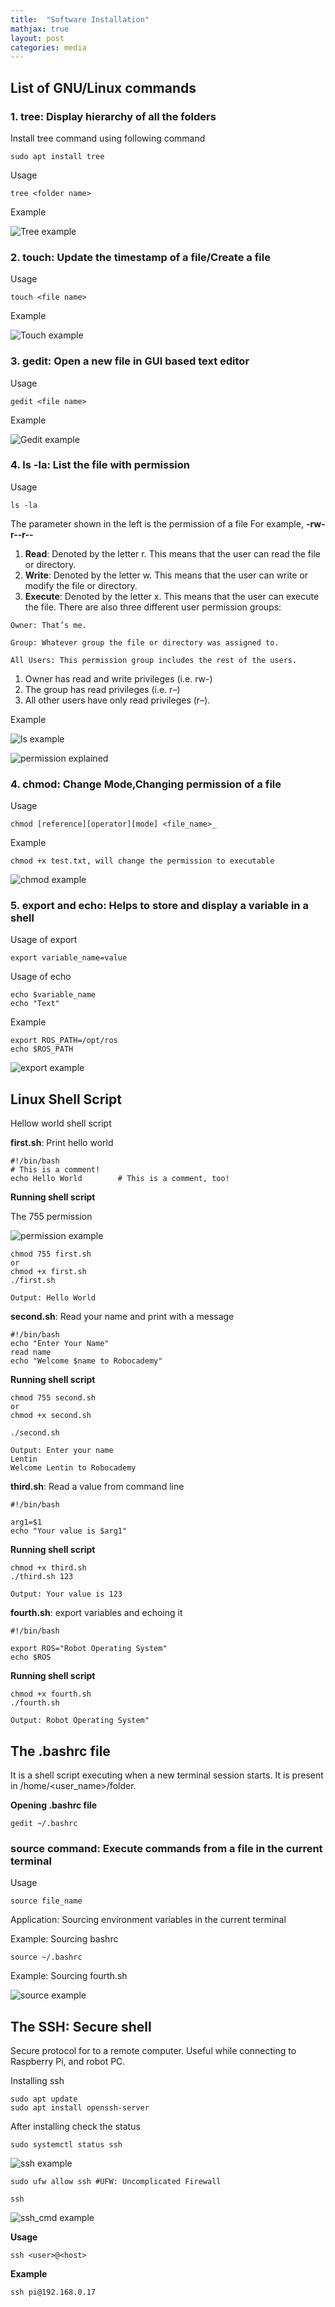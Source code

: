 ```yaml
---
title:  "Software Installation"
mathjax: true
layout: post
categories: media
---
```

## List of GNU/Linux commands

### 1. tree: Display hierarchy of all the folders

Install tree command using following command
```
sudo apt install tree
```
Usage
```
tree <folder name>
```
Example

![Tree example](img/tree.PNG)

### 2. touch: Update the timestamp of a file/Create a file

Usage
```
touch <file name>
```
Example

![Touch example](img/touch.PNG)

### 3. gedit: Open a new file in GUI based text editor

Usage
```
gedit <file name>
```
Example

![Gedit example](img/gedit.PNG)

### 4. ls -la: List the file with permission

Usage
```
ls -la
```

The parameter shown in the left is the permission of a file
For example, **-rw-r--r--**

1. **Read**: Denoted by the letter r. This means that the user can read the file or directory.
2. **Write**: Denoted by the letter w. This means that the user can write or modify the file or directory.
3. **Execute**: Denoted by the letter x. This means that the user can execute the file.
There are also three different user permission groups:

```
Owner: That’s me.

Group: Whatever group the file or directory was assigned to.

All Users: This permission group includes the rest of the users.
```

1. Owner has read and write privileges (i.e. rw-)
2. The group has read privileges (i.e. r–)
3. All other users have only read privileges (r–).

Example


![ls example](img/ls.PNG)


![permission explained](img/permissions-explain.png)



### 4. chmod: Change Mode,Changing permission of a file

Usage
```
chmod [reference][operator][mode] <file_name>_
```

Example
```
chmod +x test.txt, will change the permission to executable
```
![chmod example](img/chmod.PNG)

### 5. export and echo: Helps to store and display a variable in a shell

Usage of export
```
export variable_name=value
```

Usage of echo

```
echo $variable_name
echo "Text"
```

Example

```
export ROS_PATH=/opt/ros
echo $ROS_PATH
```

![export example](img/export.PNG)

## Linux Shell Script

Hellow world shell script

**first.sh**: Print hello world

```
#!/bin/bash
# This is a comment!
echo Hello World        # This is a comment, too!
```

**Running shell script**

The 755 permission

![permission example](img/permission.png)


```
chmod 755 first.sh  
or
chmod +x first.sh
./first.sh

Output: Hello World
```

**second.sh**: Read your name and print with a message

```
#!/bin/bash
echo "Enter Your Name"
read name
echo "Welcome $name to Robocademy"
```

**Running shell script**

```
chmod 755 second.sh  
or
chmod +x second.sh

./second.sh

Output: Enter your name
Lentin
Welcome Lentin to Robocademy
```

**third.sh**: Read a value from command line 

```
#!/bin/bash

arg1=$1
echo "Your value is $arg1"
```

**Running shell script**

```
chmod +x third.sh
./third.sh 123

Output: Your value is 123
```

**fourth.sh**: export variables and echoing it

```
#!/bin/bash

export ROS="Robot Operating System"
echo $ROS
```
**Running shell script**

```
chmod +x fourth.sh
./fourth.sh

Output: Robot Operating System"

```

## The .bashrc file

It is a shell script executing when a new terminal session starts. It is present in /home/<user_name>/folder.

**Opening .bashrc file**

```
gedit ~/.bashrc
```

### source command: Execute commands from a file in the current terminal

Usage

```
source file_name
```

Application: Sourcing environment variables in the current terminal

Example: Sourcing bashrc

```
source ~/.bashrc

```
Example: Sourcing fourth.sh

![source example](img/source.PNG)


## The SSH: Secure shell

Secure protocol for to a remote computer. Useful while connecting to Raspberry Pi, and robot PC.

Installing ssh

```
sudo apt update
sudo apt install openssh-server
```

After installing check the status 

```
sudo systemctl status ssh
```
![ssh example](img/ssh_service.PNG)

```
sudo ufw allow ssh #UFW: Uncomplicated Firewall

ssh

```

![ssh_cmd example](img/ssh.PNG)


**Usage**

```
ssh <user>@<host>

```
**Example**
```
ssh pi@192.168.0.17
```


